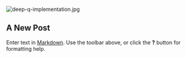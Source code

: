 ![deep-q-implementation.jpg]({{site.baseurl}}/images/deep-q-implementation.jpg)
## A New Post

Enter text in [Markdown](http://daringfireball.net/projects/markdown/). Use the toolbar above, or click the **?** button for formatting help.
